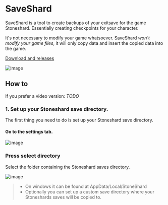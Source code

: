 # SaveShard
SaveShard is a tool to create backups of your exitsave for the game Stoneshard. Essentially creating checkpoints for your character.

It's not necessary to modify your game whatsoever. SaveShard *won't modify your game files*, it will only copy data and insert the copied data into the game.

[Download and releases](https://github.com/zMenta/SaveShard/releases)

![image](https://github.com/zMenta/SaveShard/assets/70714721/644f45ca-7e6c-4db3-a137-659c1c9d4ded)

## How to

If you prefer a video version:  *TODO*

### 1. Set up your Stoneshard save directory.
The first thing you need to do is set up your Stoneshard save directory.

#### Go to the **settings tab**.

![image](https://github.com/zMenta/SaveShard/assets/70714721/cd2a0428-e7d9-4f84-800e-8a7ee94cff4c)

### Press select directory
Select the folder containing the Stoneshard saves directory.


![image](https://github.com/zMenta/SaveShard/assets/70714721/23da562c-1ad6-46ed-8140-af9e9d54e42b)
>- On windows it can be found at AppData/Local/StoneShard
>- Optionally you can set up a custom save directory where your Stoneshards saves will be copied to.
